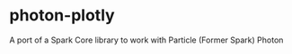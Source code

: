 photon-plotly
============

A port of a Spark Core library to work with Particle (Former Spark) Photon


